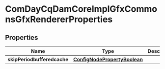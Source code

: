 
# ComDayCqDamCoreImplGfxCommonsGfxRendererProperties

## Properties
Name | Type | Description | Notes
------------ | ------------- | ------------- | -------------
**skipPeriodbufferedcache** | [**ConfigNodePropertyBoolean**](ConfigNodePropertyBoolean.md) |  |  [optional]




